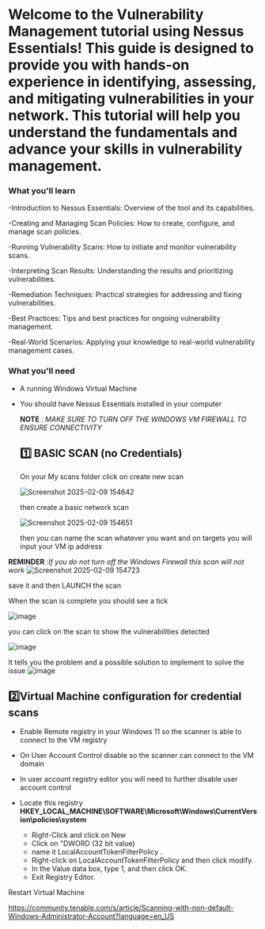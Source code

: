 # Welcome to the Vulnerability Management tutorial using Nessus Essentials! This guide is designed to provide you with hands-on experience in identifying, assessing, and mitigating vulnerabilities in your network. This tutorial will help you understand the fundamentals and advance your skills in vulnerability management.

### What you'll learn
-Introduction to Nessus Essentials: Overview of the tool and its capabilities.

-Creating and Managing Scan Policies: How to create, configure, and manage scan policies.

-Running Vulnerability Scans: How to initiate and monitor vulnerability scans.

-Interpreting Scan Results: Understanding the results and prioritizing vulnerabilities.

-Remediation Techniques: Practical strategies for addressing and fixing vulnerabilities.

-Best Practices: Tips and best practices for ongoing vulnerability management.

-Real-World Scenarios: Applying your knowledge to real-world vulnerability management cases.

### What you'll need

- A running Windows Virtual Machine
- You should have Nessus Essentials installed in your computer

  **NOTE** : *MAKE SURE TO TURN OFF THE WINDOWS VM FIREWALL TO ENSURE  CONNECTIVITY*

  ## 1️⃣ BASIC SCAN (no Credentials)

  On your My scans folder click on create new scan
  
   ![Screenshot 2025-02-09 154642](https://github.com/user-attachments/assets/f7bfa749-b633-4a07-9658-858413db8d38)

  then create a basic network scan
  
  ![Screenshot 2025-02-09 154651](https://github.com/user-attachments/assets/7183448b-f86e-409d-aad0-6e34c5519a1c)

  then you can name the scan whatever you want and on targets you will input your VM ip address
  
**REMINDER** :*If you do not turn off the Windows Firewall this scan will not work*
  ![Screenshot 2025-02-09 154723](https://github.com/user-attachments/assets/369b1015-fd18-47a1-9129-0bfd752db02b)

save it and then LAUNCH the scan

When the scan is complete you should see a tick 

![image](https://github.com/user-attachments/assets/94ace040-cfb6-48b5-acc4-d9ced677d629)

you can click on the scan to show the vulnerabilities detected

![image](https://github.com/user-attachments/assets/4df00faf-36f9-4843-abff-66311ca0e233)

It tells you the problem and a possible solution to implement to solve the issue 
![image](https://github.com/user-attachments/assets/b0d8b50c-894c-4ab5-b249-0c1a5b701be0)


 ## 2️⃣Virtual Machine configuration for credential scans

- Enable Remote registry in your Windows 11 so the scanner is able to connect to the VM registry

- On User Account Control disable so the scanner can connect to the VM domain

- In user account registry editor you will need to further disable user account control

- Locate this  registry  **HKEY_LOCAL_MACHINE\SOFTWARE\Microsoft\Windows\CurrentVersion\policies\system**

    - Right-Click and click on New
    - Click on "DWORD (32 bit value)
    - name it LocalAccountTokenFilterPolicy .
    - Right-click on LocalAccountTokenFilterPolicy and then click modify.
    - In the Value data box, type 1, and then click OK.
    - Exit Registry Editor.
      
Restart Virtual Machine
 
 
 
 
 
 
 
 
 
 
 
 
 
 
 
 
 
 
 
 https://community.tenable.com/s/article/Scanning-with-non-default-Windows-Administrator-Account?language=en_US



  
